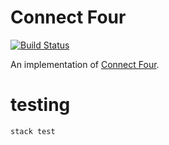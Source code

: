 # Connect Four

[![Build Status](https://travis-ci.org/jamiely/connect-four-haskell.png?branch=master)](https://travis-ci.org/jamiely/connect-four-haskell)

An implementation of [Connect Four](https://en.wikipedia.org/wiki/Connect_Four).

# testing

```
stack test
```

